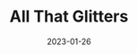 ---
title: All That Glitters
fulltitle: All That Glitters
date: 2023-01-26
tags:
- 2023

characters:
- tzipora
categories:
- clothing & uniforms
- religion & culture
keywords:
- 2023
url: /stories/gold/
toc: false
rgb: 217, 140, 74
image: /images/sketches/gold.jpg
reddit: null
print: null
video: null
caption: Vekllei has a cultural tradition of medallions and pins, which make up a
  lot of the jewellery in a moneyless society.
---